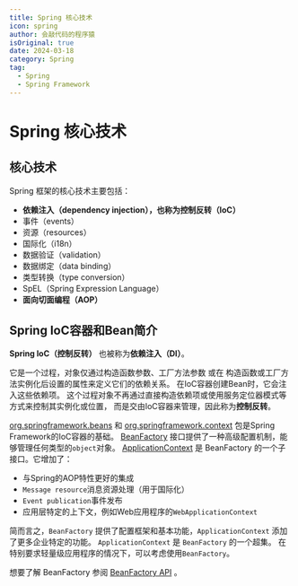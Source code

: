 ```yaml
---
title: Spring 核心技术
icon: spring
author: 会敲代码的程序猿
isOriginal: true
date: 2024-03-18
category: Spring
tag:
  - Spring
  - Spring Framework
---
```


# Spring 核心技术

## 核心技术

Spring 框架的核心技术主要包括：

* **依赖注入（dependency injection），也称为控制反转（IoC）**
* 事件（events）
* 资源（resources）
* 国际化（i18n）
* 数据验证（validation）
* 数据绑定（data binding）
* 类型转换（type conversion）
* SpEL（Spring Expression Language）
* **面向切面编程（AOP）**

## Spring IoC容器和Bean简介

**Spring IoC（控制反转）** 也被称为**依赖注入（DI）**。

它是一个过程，对象仅通过构造函数参数、工厂方法参数 或在 构造函数或工厂方法实例化后设置的属性来定义它们的依赖关系。
在IoC容器创建Bean时，它会注入这些依赖项。 这个过程对象不再通过直接构造依赖项或使用服务定位器模式等方式来控制其实例化或位置，
而是交由IoC容器来管理，因此称为**控制反转**。

[org.springframework.beans](https://docs.spring.io/spring-framework/docs/6.1.5/javadoc-api/org/springframework/beans/factory/BeanFactory.html)
和 [org.springframework.context](https://docs.spring.io/spring-framework/docs/6.1.5/javadoc-api/org/springframework/context/ApplicationContext.html)
包是Spring Framework的IoC容器的基础。
[BeanFactory](https://docs.spring.io/spring-framework/docs/6.1.5/javadoc-api/org/springframework/beans/factory/BeanFactory.html)
接口提供了一种高级配置机制，能够管理任何类型的`object`对象。
[ApplicationContext](https://docs.spring.io/spring-framework/docs/6.1.5/javadoc-api/org/springframework/context/ApplicationContext.html)
是 BeanFactory 的一个子接口。它增加了：

* 与Spring的AOP特性更好的集成
* `Message resource`消息资源处理（用于国际化）
* `Event publication`事件发布
* 应用层特定的上下文，例如Web应用程序的`WebApplicationContext`

简而言之，`BeanFactory` 提供了配置框架和基本功能，`ApplicationContext` 添加了更多企业特定的功能。
`ApplicationContext` 是 `BeanFactory` 的一个超集。 在特别要求轻量级应用程序的情况下，可以考虑使用`BeanFactory`。

想要了解 BeanFactory
参阅 [BeanFactory API](https://docs.spring.io/spring-framework/reference/core/beans/beanfactory.html) 。
